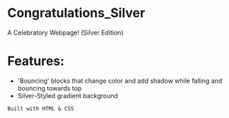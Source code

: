 # Congratulations_Silver
A Celebratory Webpage! (Silver Edition)

# Features:
* 'Bouncing' blocks that change color and add shadow while falling and bouncing towards top
* Silver-Styled gradient background

```Built with HTML & CSS```
